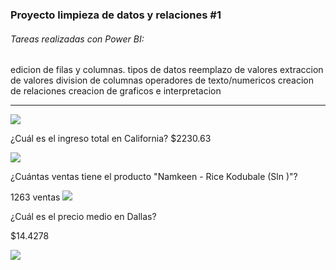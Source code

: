 ### Proyecto limpieza de datos y relaciones #1

######  Tareas realizadas con Power BI:
edicion de filas y columnas.
tipos de datos
reemplazo de valores
extraccion de valores 
division de columnas
operadores de texto/numericos
creacion de relaciones 
creacion de graficos e interpretacion

-----------------------------------------------------------------------------------
![ ](http://imgfz.com/i/VXEtiN5.png)

¿Cuál es el ingreso total en California?
$2230.63

![ ](http://imgfz.com/i/93MSvYK.png)


¿Cuántas ventas tiene el producto "Namkeen - Rice Kodubale (Sln )"?

1263 ventas
![ ](http://imgfz.com/i/3mL2Krj.png)

¿Cuál es el precio medio en Dallas?

$14.4278

![ ](http://imgfz.com/i/IpDyRur.png)
